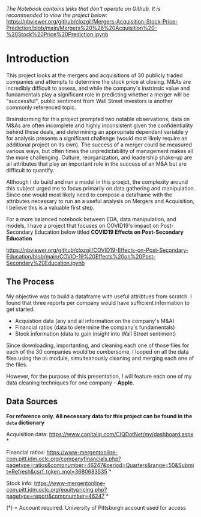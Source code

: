 *The Notebook contains links that don't operate on Github. It is recommended to view the project below:*
https://nbviewer.org/github/clozgil/Mergers-Acquisition-Stock-Price-Prediction/blob/main/Mergers%20%26%20Acquisition%20-%20Stock%20Price%20Prediction.ipynb

# Introduction

This project looks at the mergers and acquisitions of 30 publicly traded companies and attempts to determine the stock price at closing. M&As are incredibly difficult to assess, and while the company's instrinsic value and fundamentals play a significant role in predicting whether a merger will be "successful", public sentiment from Wall Street investors is another commonly referenced topic. 

Brainstorming for this project prompted two notable observations; data on M&As are often incomplete and highly inconsistent given the confidentiality behind these deals, and determining an appropriate dependent variable y for analysis presents a significant challenge (would most likely require an additional project on its own). The success of a merger could be measured various ways, but often times the unpredictability of management makes all the more challenging. Culture, reorganization, and leadership shake-up are all attributes that play an important role in the success of an M&A but are difficult to quantify. 

Although I do build and run a model in this proejct, the complexity around this subject urged me to focus primarily on data gathering and manipulation. Since one would most likely need to compose a dataframe with the attributes necessary to run an a useful analysis on Mergers and Acquisition, I believe this is a valuable first step.

For a more balanced notebook between EDA, data manipulation, and models, I have a project that focuses on COVID19's impact on Post-Secondary Education below titled **COVID19 Effects on Post-Secondary Education**

https://nbviewer.org/github/clozgil/COVID19-Effects-on-Post-Secondary-Education/blob/main/COVID-19%20Effects%20on%20Post-Secondary%20Education.ipynb

## The Process

My objective was to build a dataframe with useful attribtues from scratch. I found that three reports per company would have sufficient information to get started.
- Acquistion data (any and all information on the company's M&A)
- Financial ratios (data to determine the company's fundamentals)
- Stock information (data to gain insight into Wall Street sentiment)

Since downloading, importanting, and cleaning each one of those files for each of the 30 companies would be cumbersome, I looped on all the data files using the `OS` module, simulteanously cleaning and merging each one of the files.

However, for the purpose of this presentation, I will feature each one of my data cleaning techniques for one company - **Apple**.

## Data Sources

**For reference only. All necessary data for this project can be found in the `data` dictionary**

Acquisition data: https://www.capitaliq.com/CIQDotNet/my/dashboard.aspx
*

Financial ratios:
https://www-mergentonline-com.pitt.idm.oclc.org/companyfinancials.php?pagetype=ratios&compnumber=46247&period=Quarters&range=50&Submit=Refresh&csrf_token_mol=3680683535
*

Stock info:
https://www-mergentonline-com.pitt.idm.oclc.org/equitypricing.php?pagetype=report&compnumber=46247
*

(*) = Account required. University of Pittsburgh account used for access
